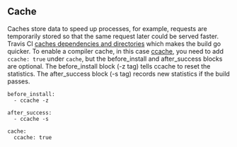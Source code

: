 ## Cache
Caches store data to speed up processes, for example, requests are temporarily stored so that the same request later could be served faster. Travis CI [caches dependencies and directories](https://docs.travis-ci.com/user/caching/) which makes the  build go quicker. To enable a compiler cache, in this case [ccache](https://ccache.samba.org/), you need to add `ccache: true` under `cache`, but the before_install and after_success blocks are optional. The before_install block (-z tag) tells ccache to reset the statistics. The after_success block (-s tag) records new statistics if the build passes.
  
    before_install:
      - ccache -z
      
    after_success:
      - ccache -s
      
    cache:
      ccache: true
